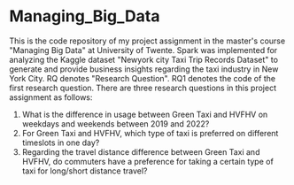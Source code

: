 # Managing_Big_Data
This is the code repository of my project assignment in the master's course "Managing Big Data" at University of Twente. Spark was implemented for analyzing the Kaggle dataset "Newyork city Taxi Trip Records Dataset" to generate and provide business insights regarding the taxi industry in New York City.
RQ denotes "Research Question". RQ1 denotes the code of the first research question.
There are three research questions in this project assignment as follows:
1) What is the difference in usage between Green Taxi and HVFHV on weekdays and weekends between 2019 and 2022?
2) For Green Taxi and HVFHV, which type of taxi is preferred on different timeslots in one day?
3) Regarding the travel distance difference between Green Taxi and HVFHV, do commuters have a preference for taking a certain type of taxi for long/short distance travel?
